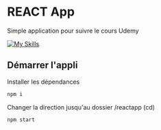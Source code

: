 # REACT App
 
Simple application pour suivre le cours Udemy  

[![My Skills](https://skillicons.dev/icons?i=javascript,react)](https://skillicons.dev)

## Démarrer l'appli

Installer les dépendances

``` sh
npm i
```

Changer la direction jusqu'au dossier /reactapp (cd)  

``` sh
npm start  
```